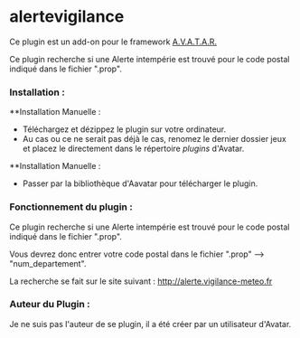 # alertevigilance

Ce plugin est un add-on pour le framework [A.V.A.T.A.R.](https://github.com/Spikharpax/A.V.A.T.A.R)

Ce plugin recherche si une Alerte intempérie est trouvé pour le code postal indiqué dans le fichier ".prop".

### Installation :

**Installation Manuelle :

- Téléchargez et dézippez le plugin sur votre ordinateur.
- Au cas ou ce ne serait pas déjà le cas, renomez le dernier dossier jeux et placez le directement dans le répertoire *plugins* d'Avatar.

**Installation Manuelle :

- Passer par la bibliothèque d'Aavatar pour télécharger le plugin.


### Fonctionnement du plugin :

Ce plugin recherche si une Alerte intempérie est trouvé pour le code postal indiqué dans le fichier ".prop".

Vous devrez donc entrer votre code postal dans le fichier ".prop" --> "num_departement".

La recherche se fait sur le site suivant :
http://alerte.vigilance-meteo.fr



### Auteur du Plugin :

Je ne suis pas l'auteur de se plugin, il a été créer par un utilisateur d'Avatar.



<br><br><br><br>
